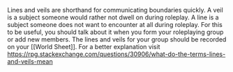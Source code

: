 Lines and veils are shorthand for communicating boundaries quickly. A veil is a subject someone would rather not dwell on during roleplay. A line is a subject someone does not want to encounter at all during roleplay. For this to be useful, you should talk about it when you form your roleplaying group or add new members. The lines and veils for your group should be recorded on your [[World Sheet]]. For a better explanation visit https://rpg.stackexchange.com/questions/30906/what-do-the-terms-lines-and-veils-mean 